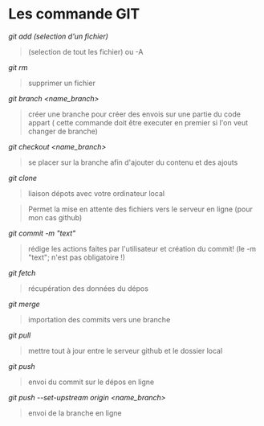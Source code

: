 # Les commande GIT

*git add <name file> (selection d'un fichier)*
> (selection de tout les fichier) ou -A
  
*git rm <name file>*
> supprimer un fichier

*git branch <name_branch>*
> créer une branche pour créer des envois sur une partie du code appart
( cette commande doit être executer en premier si l'on veut changer de branche)

*git checkout <name_branch>*
> se placer sur la branche afin d'ajouter du contenu et des ajouts

*git clone <link>*
> liaison dépots avec votre ordinateur local
  
> Permet la mise en attente des fichiers vers
le serveur en ligne (pour mon cas github)

*git commit -m "text"*
> rédige les actions faites par l'utilisateur
et création du commit! (le -m "text"; n'est pas obligatoire !)

*git fetch*
> récupération des données du dépos
  
*git merge*
> importation des commits vers une branche

*git pull*
> mettre tout à jour entre le serveur github et le dossier local
  
*git push*
> envoi du commit sur le dépos en ligne

*git push --set-upstream origin <name_branch>*
> envoi de la branche en ligne
